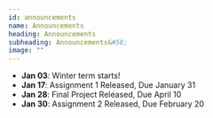 ```yaml
---
id: announcements
name: Announcements
heading: Announcements
subheading: Announcements&#58;
image: ""
---
```

 - **Jan 03**: Winter term starts! 
 - **Jan 17**: Assignment 1 Released, Due January 31
 - **Jan 28**: Final Project Released, Due April 10
 - **Jan 30**: Assignment 2 Released, Due February 20
